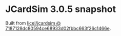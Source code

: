 # JCardSim 3.0.5 snapshot

Built from [licel/jcardsim @ 7187128dc80594ce68933d02fbbc663f26c1466e](https://github.com/licel/jcardsim/commit/7187128dc80594ce68933d02fbbc663f26c1466e).
